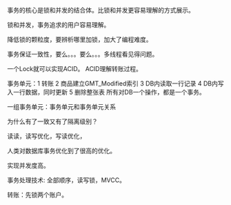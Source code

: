 事务的核心是锁和并发的结合体。比锁和并发更容易理解的方式展示。

锁和并发，事务追求的用户容易理解。

降低锁的颗粒度，要辨析哪里加锁，加大了编程难度。

事务保证一致性，要么。。。要么。。。多线程看见得问题。

一个Lock就可以实现ACID。
ACID理解转账过程。

事务单元：1 转账  2 商品建立GMT_Modified索引 3 DB内读取一行记录 4 DB内写入一行数据，同时更新
5 删除整张表  所有对DB一个操作，都是一个事务。

一组事务单元：事务单元和事务单元关系

为什么有了一致又有了隔离级别？

读读，读写优化，写读优化，

人类对数据库事务优化到了很高的优化。

实现并发度高。

事务处理技术:
全部顺序，读写锁，MVCC。

转账：先锁两个账户。

